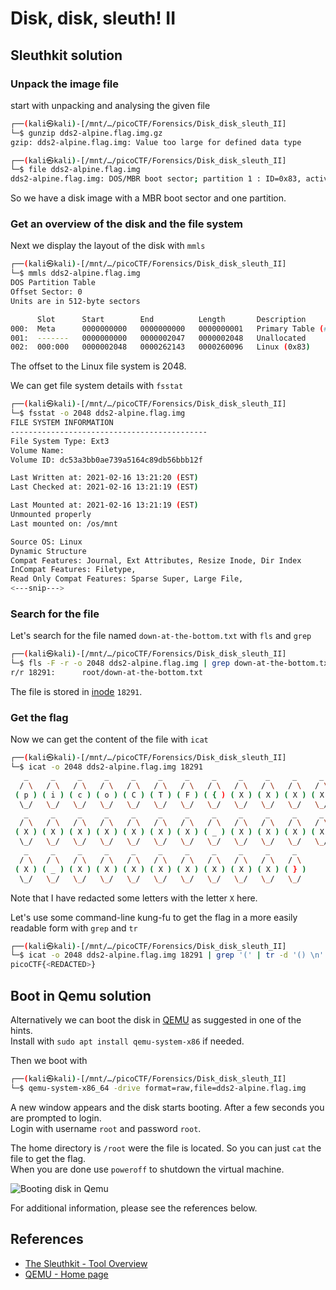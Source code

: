 # Disk, disk, sleuth! II

## Sleuthkit solution

### Unpack the image file

start with unpacking and analysing the given file
```bash
┌──(kali㉿kali)-[/mnt/…/picoCTF/Forensics/Disk_disk_sleuth_II]
└─$ gunzip dds2-alpine.flag.img.gz   
gzip: dds2-alpine.flag.img: Value too large for defined data type

┌──(kali㉿kali)-[/mnt/…/picoCTF/Forensics/Disk_disk_sleuth_II]
└─$ file dds2-alpine.flag.img   
dds2-alpine.flag.img: DOS/MBR boot sector; partition 1 : ID=0x83, active, start-CHS (0x0,32,33), end-CHS (0x10,81,1), startsector 2048, 260096 sectors
```

So we have a disk image with a MBR boot sector and one partition.

### Get an overview of the disk and the file system

Next we display the layout of the disk with `mmls`
```bash
┌──(kali㉿kali)-[/mnt/…/picoCTF/Forensics/Disk_disk_sleuth_II]
└─$ mmls dds2-alpine.flag.img                
DOS Partition Table
Offset Sector: 0
Units are in 512-byte sectors

      Slot      Start        End          Length       Description
000:  Meta      0000000000   0000000000   0000000001   Primary Table (#0)
001:  -------   0000000000   0000002047   0000002048   Unallocated
002:  000:000   0000002048   0000262143   0000260096   Linux (0x83)
```

The offset to the Linux file system is 2048.

We can get file system details with `fsstat`
```bash
┌──(kali㉿kali)-[/mnt/…/picoCTF/Forensics/Disk_disk_sleuth_II]
└─$ fsstat -o 2048 dds2-alpine.flag.img 
FILE SYSTEM INFORMATION
--------------------------------------------
File System Type: Ext3
Volume Name: 
Volume ID: dc53a3bb0ae739a5164c89db56bbb12f

Last Written at: 2021-02-16 13:21:20 (EST)
Last Checked at: 2021-02-16 13:21:19 (EST)

Last Mounted at: 2021-02-16 13:21:19 (EST)
Unmounted properly
Last mounted on: /os/mnt

Source OS: Linux
Dynamic Structure
Compat Features: Journal, Ext Attributes, Resize Inode, Dir Index
InCompat Features: Filetype, 
Read Only Compat Features: Sparse Super, Large File, 
<---snip--->
```

### Search for the file

Let's search for the file named `down-at-the-bottom.txt` with `fls` and `grep`
```bash
┌──(kali㉿kali)-[/mnt/…/picoCTF/Forensics/Disk_disk_sleuth_II]
└─$ fls -F -r -o 2048 dds2-alpine.flag.img | grep down-at-the-bottom.txt
r/r 18291:      root/down-at-the-bottom.txt
```

The file is stored in [inode](https://en.wikipedia.org/wiki/Inode) `18291`.

### Get the flag

Now we can get the content of the file with `icat`
```bash
┌──(kali㉿kali)-[/mnt/…/picoCTF/Forensics/Disk_disk_sleuth_II]
└─$ icat -o 2048 dds2-alpine.flag.img 18291                        
   _     _     _     _     _     _     _     _     _     _     _     _     _  
  / \   / \   / \   / \   / \   / \   / \   / \   / \   / \   / \   / \   / \ 
 ( p ) ( i ) ( c ) ( o ) ( C ) ( T ) ( F ) ( { ) ( X ) ( X ) ( X ) ( X ) ( X )
  \_/   \_/   \_/   \_/   \_/   \_/   \_/   \_/   \_/   \_/   \_/   \_/   \_/ 
   _     _     _     _     _     _     _     _     _     _     _     _     _  
  / \   / \   / \   / \   / \   / \   / \   / \   / \   / \   / \   / \   / \ 
 ( X ) ( X ) ( X ) ( X ) ( X ) ( X ) ( X ) ( _ ) ( X ) ( X ) ( X ) ( X ) ( X )
  \_/   \_/   \_/   \_/   \_/   \_/   \_/   \_/   \_/   \_/   \_/   \_/   \_/ 
   _     _     _     _     _     _     _     _     _     _     _  
  / \   / \   / \   / \   / \   / \   / \   / \   / \   / \   / \ 
 ( X ) ( _ ) ( X ) ( X ) ( X ) ( X ) ( X ) ( X ) ( X ) ( X ) ( } )
  \_/   \_/   \_/   \_/   \_/   \_/   \_/   \_/   \_/   \_/   \_/ 
```

Note that I have redacted some letters with the letter `X` here.

Let's use some command-line kung-fu to get the flag in a more easily readable form with `grep` and `tr`
```bash
┌──(kali㉿kali)-[/mnt/…/picoCTF/Forensics/Disk_disk_sleuth_II]
└─$ icat -o 2048 dds2-alpine.flag.img 18291 | grep '(' | tr -d '() \n'
picoCTF{<REDACTED>}
```

## Boot in Qemu solution

Alternatively we can boot the disk in [QEMU](https://www.qemu.org/) as suggested in one of the hints.  
Install with `sudo apt install qemu-system-x86` if needed.

Then we boot with
```bash
┌──(kali㉿kali)-[/mnt/…/picoCTF/Forensics/Disk_disk_sleuth_II]
└─$ qemu-system-x86_64 -drive format=raw,file=dds2-alpine.flag.img
```

A new window appears and the disk starts booting. After a few seconds you are prompted to login.  
Login with username `root` and password `root`.

The home directory is `/root` were the file is located. So you can just `cat` the file to get the flag.  
When you are done use `poweroff` to shutdown the virtual machine.

![Booting disk in Qemu](Booting_disk_in_Qemu.png)

For additional information, please see the references below.

## References
- [The Sleuthkit - Tool Overview](http://wiki.sleuthkit.org/index.php?title=TSK_Tool_Overview)
- [QEMU - Home page](https://www.qemu.org/)
